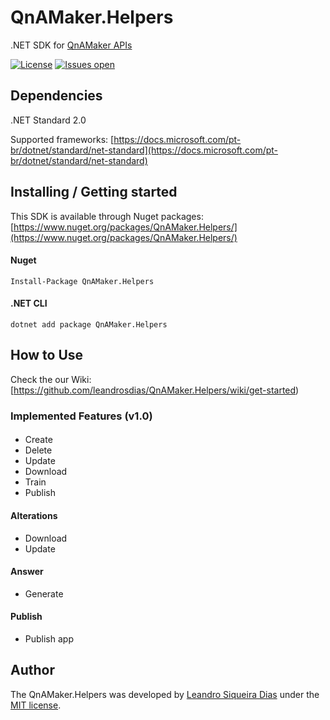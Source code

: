 # QnAMaker.Helpers
.NET SDK for [QnAMaker APIs](https://westus.dev.cognitive.microsoft.com/docs/services/58994a073d9e04097c7ba6fe/operations/58994a073d9e041ad42d9baa)

[![License](https://img.shields.io/github/license/leandrosdias/qnamaker.helpers.svg)](LICENSE)
[![Issues open](https://img.shields.io/github/issues/leandrosdias/qnamaker.helpers.svg)](https://github.com/leandrosdias/qnamaker.Helpers/)

## Dependencies
.NET Standard 2.0

Supported frameworks: [https://docs.microsoft.com/pt-br/dotnet/standard/net-standard](https://docs.microsoft.com/pt-br/dotnet/standard/net-standard)

## Installing / Getting started

This SDK is available through Nuget packages: [https://www.nuget.org/packages/QnAMaker.Helpers/](https://www.nuget.org/packages/QnAMaker.Helpers/)

#### Nuget
```
Install-Package QnAMaker.Helpers
```

#### .NET CLI
```
dotnet add package QnAMaker.Helpers
```
## How to Use

Check the our Wiki: [https://github.com/leandrosdias/QnAMaker.Helpers/wiki/get-started)

### Implemented Features (v1.0)
#### 
* Create
* Delete
* Update
* Download
* Train
* Publish

#### Alterations
* Download
* Update

#### Answer
* Generate

#### Publish
* Publish app

## Author

The QnAMaker.Helpers was developed by [Leandro Siqueira Dias](https://www.linkedin.com/in/leandrosdias/) under the [MIT license](LICENSE).